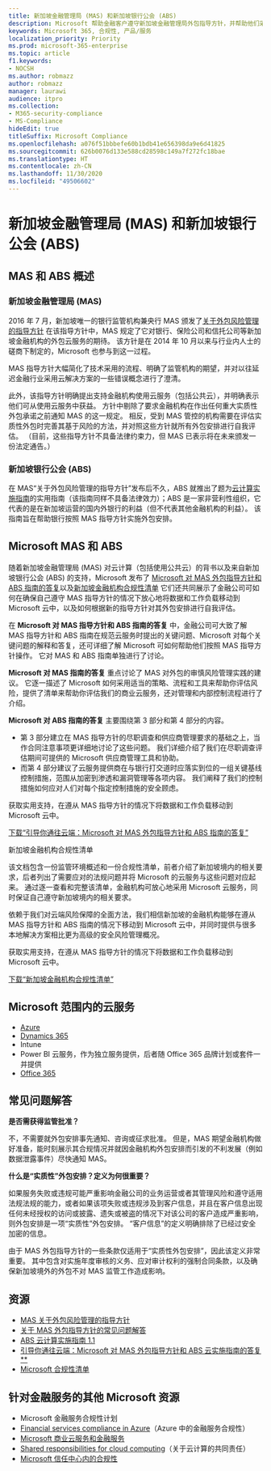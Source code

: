 ```yaml
---
title: 新加坡金融管理局 (MAS) 和新加坡银行公会 (ABS)
description: Microsoft 帮助金融客户遵守新加坡金融管理局外包指导方针，并帮助他们采用新加坡银行公会颁发的指南。
keywords: Microsoft 365, 合规性, 产品/服务
localization_priority: Priority
ms.prod: microsoft-365-enterprise
ms.topic: article
f1.keywords:
- NOCSH
ms.author: robmazz
author: robmazz
manager: laurawi
audience: itpro
ms.collection:
- M365-security-compliance
- MS-Compliance
hideEdit: true
titleSuffix: Microsoft Compliance
ms.openlocfilehash: a076f51bbbefe60b1bdb41e656398da9e6d41825
ms.sourcegitcommit: 626b0076d133e588cd28598c149a7f272fc18bae
ms.translationtype: HT
ms.contentlocale: zh-CN
ms.lasthandoff: 11/30/2020
ms.locfileid: "49506602"
---
```

# <a name="monetary-authority-of-singapore-mas-and-association-of-banks-in-singapore-abs"></a>新加坡金融管理局 (MAS) 和新加坡银行公会 (ABS)

## <a name="mas-and-abs-overview"></a>MAS 和 ABS 概述

### <a name="monetary-authority-of-singapore-mas"></a>新加坡金融管理局 (MAS)

2016 年 7 月，新加坡唯一的银行监管机构兼央行 MAS 颁发了[关于外包风险管理的指导方针](https://www.mas.gov.sg/~/media/MAS/Regulations%20and%20Financial%20Stability/Regulatory%20and%20Supervisory%20Framework/Risk%20Management/Outsourcing%20Guidelines_Jul%202016.pdf) 在该指导方针中，MAS 规定了它对银行、保险公司和信托公司等新加坡金融机构的外包云服务的期待。 该方针是在 2014 年 10 月以来与行业内人士的磋商下制定的，Microsoft 也参与到这一过程。

MAS 指导方针大幅简化了技术采用的流程、明确了监管机构的期望，并对以往延迟金融行业采用云解决方案的一些错误概念进行了澄清。

此外，该指导方针明确提出支持金融机构使用云服务（包括公共云），并明确表示他们可从使用云服务中获益。 方针中剔除了要求金融机构在作出任何重大实质性外包承诺之前通知 MAS 的这一规定。 相反，受到 MAS 管控的机构需要在评估实质性外包时完善其基于风险的方法，并对照这些方针就所有外包安排进行自我评估。 （目前，这些指导方针不具备法律约束力，但 MAS 已表示将在未来颁发一份法定通告。）

### <a name="association-of-banks-in-singapore-abs"></a>新加坡银行公会 (ABS)

在 MAS“关于外包风险管理的指导方针”发布后不久，ABS 就推出了题为[云计算实施指南](https://abs.org.sg/docs/library/abs-cloud-computing-implementation-guide.pdf)的实用指南（该指南同样不具备法律效力）；ABS 是一家非营利性组织，它代表的是在新加坡运营的国内外银行的利益（但不代表其他金融机构的利益）。 该指南旨在帮助银行按照 MAS 指导方针实施外包安排。

## <a name="microsoft-mas-and-abs"></a>Microsoft MAS 和 ABS

随着新加坡金融管理局 (MAS) 对云计算（包括使用公共云）的背书以及来自新加坡银行公会 (ABS) 的支持，Microsoft 发布了 [Microsoft 对 MAS 外包指导方针和 ABS 指南的答复](https://download.microsoft.com/download/3/E/8/3E80AACD-86A0-478E-BF94-DDBDA5B2E8AF/Navigating%20a%20Path%20to%20the%20Cloud%20-%20Singapore.pdf)以及[新加坡金融机构合规性清单](https://go.microsoft.com/fwlink/p/?linkid=2098993) 它们还共同展示了金融公司可如何在确保自己遵守 MAS 指导方针的情况下放心地将数据和工作负载移动到 Microsoft 云中，以及如何根据新的指导方针对其外包安排进行自我评估。

在 **Microsoft 对 MAS 指导方针和 ABS 指南的答复** 中，金融公司可大致了解 MAS 指导方针和 ABS 指南在规范云服务时提出的关键问题、Microsoft 对每个关键问题的解释和答复，还可详细了解 Microsoft 可如何帮助他们按照 MAS 指导方针操作。 它对 MAS 和 ABS 指南单独进行了讨论。

**Microsoft 对 MAS 指南的答复** 重点讨论了 MAS 对外包的审慎风险管理实践的建议。 它逐一描述了 Microsoft 如何采用适当的策略、流程和工具来帮助你评估风险，提供了清单来帮助你评估我们的商业云服务，还对管理和内部控制流程进行了介绍。

**Microsoft 对 ABS 指南的答复** 主要围绕第 3 部分和第 4 部分的内容。

- 第 3 部分建立在 MAS 指导方针的尽职调查和供应商管理要求的基础之上，当作合同注意事项更详细地讨论了这些问题。 我们详细介绍了我们在尽职调查评估期间可提供的 Microsoft 供应商管理工具和协助。
- 而第 4 部分建议了云服务提供商在与银行打交道时应落实到位的一组关键基线控制措施，范围从加密到渗透和漏洞管理等各项内容。 我们阐释了我们的控制措施如何应对人们对每个指定控制措施的安全顾虑。

获取实用支持，在遵从 MAS 指导方针的情况下将数据和工作负载移动到 Microsoft 云中。

[下载“引导你通往云端：Microsoft 对 MAS 外包指导方针和 ABS 指南的答复”](https://download.microsoft.com/download/3/E/8/3E80AACD-86A0-478E-BF94-DDBDA5B2E8AF/Navigating%20a%20Path%20to%20the%20Cloud%20-%20Singapore.pdf)

新加坡金融机构合规性清单

该文档包含一份监管环境概述和一份合规性清单，前者介绍了新加坡境内的相关要求，后者列出了需要应对的法规问题并将 Microsoft 的云服务与这些问题对应起来。 通过逐一查看和完整该清单，金融机构可放心地采用 Microsoft 云服务，同时保证自己遵守新加坡境内的相关要求。

依赖于我们对云端风险保障的全面方法，我们相信新加坡的金融机构能够在遵从 MAS 指导方针和 ABS 指南的情况下移动到 Microsoft 云中，并同时提供与很多本地解决方案相比更为高级的安全风险管理概况。

获取实用支持，在遵从 MAS 指导方针的情况下将数据和工作负载移动到 Microsoft 云中。

[下载“新加坡金融机构合规性清单”](https://servicetrust.microsoft.com/ViewPage/TrustDocuments?command=Download&downloadType=Document&downloadId=37557722-d5ed-419b-9365-2762982bacbf&docTab=6d000410-c9e9-11e7-9a91-892aae8839ad_Compliance_Guides)

## <a name="microsoft-in-scope-cloud-services"></a>Microsoft 范围内的云服务

- [Azure](https://aka.ms/AzureCompliance)
- [Dynamics 365](https://aka.ms/d365-compliance-list)
- Intune
- Power BI 云服务，作为独立服务提供，后者随 Office 365 品牌计划或套件一并提供
- [Office 365](https://aka.ms/o365-compliance-framework)

## <a name="frequently-asked-questions"></a>常见问题解答

**是否需获得监管批准？**

不，不需要就外包安排事先通知、咨询或征求批准。 但是，MAS 期望金融机构做好准备，能时刻展示其合规情况并就因金融机构外包安排而引发的不利发展（例如数据泄露事件）尽快通知 MAS。

**什么是“实质性”外包安排？定义为何很重要？**

如果服务失败或违规可能严重影响金融公司的业务运营或者其管理风险和遵守适用法规法规的能力，或者如果该项失败或违规涉及到客户信息，并且在客户信息出现任何未经授权的访问或披露、遗失或被盗的情况下对该公司的客户造成严重影响，则外包安排是一项“实质性”外包安排。 “客户信息”的定义明确排除了已经过安全加密的信息。

由于 MAS 外包指导方针的一些条款仅适用于“实质性外包安排”，因此该定义非常重要。 其中包含对实施年度审核的义务、应对审计权利的强制合同条款，以及确保新加坡境外的外包不对 MAS 监管工作造成影响。

## <a name="resources"></a>资源

- [MAS 关于外包风险管理的指导方针](https://www.mas.gov.sg/~/media/MAS/Regulations%20and%20Financial%20Stability/Regulatory%20and%20Supervisory%20Framework/Risk%20Management/Outsourcing%20Guidelines_Jul%202016.pdf)
- [关于 MAS 外包指导方针的常见问题解答](https://www.mas.gov.sg/~/media/MAS/Regulations%20and%20Financial%20Stability/Regulatory%20and%20Supervisory%20Framework/Risk%20Management/Outsourcing%20Guidelines%20Jul%202016_FAQ.pdf)
- [ABS 云计算实施指南 1.1](https://abs.org.sg/docs/library/abs-cloud-computing-implementation-guide.pdf)
- [引导你通往云端：Microsoft 对 MAS 外包指导方针和 ABS 云实施指南的答复**](https://download.microsoft.com/download/3/E/8/3E80AACD-86A0-478E-BF94-DDBDA5B2E8AF/Navigating%20a%20Path%20to%20the%20Cloud%20-%20Singapore.pdf)
- [Microsoft 合规性清单](https://servicetrust.microsoft.com/ViewPage/TrustDocuments?command=Download&downloadType=Document&downloadId=37557722-d5ed-419b-9365-2762982bacbf&docTab=6d000410-c9e9-11e7-9a91-892aae8839ad_Compliance_Guides)

## <a name="other-microsoft-resources-for-financial-services"></a>针对金融服务的其他 Microsoft 资源

- Microsoft 金融服务合规性计划
- [Financial services compliance in Azure](https://azure.microsoft.com/resources/videos/azurecon-2015-financial-services-compliance-in-azure/)（Azure 中的金融服务合规性）
- [Microsoft 商业云服务和金融服务](https://www.microsoft.com/trustcenter/cloudservices/financialservices)
- [Shared responsibilities for cloud computing](https://aka.ms/sharedresponsibility)（关于云计算的共同责任）
- [Microsoft 信任中心内的合规性](https://www.microsoft.com/trust-center/compliance/compliance-overview)
